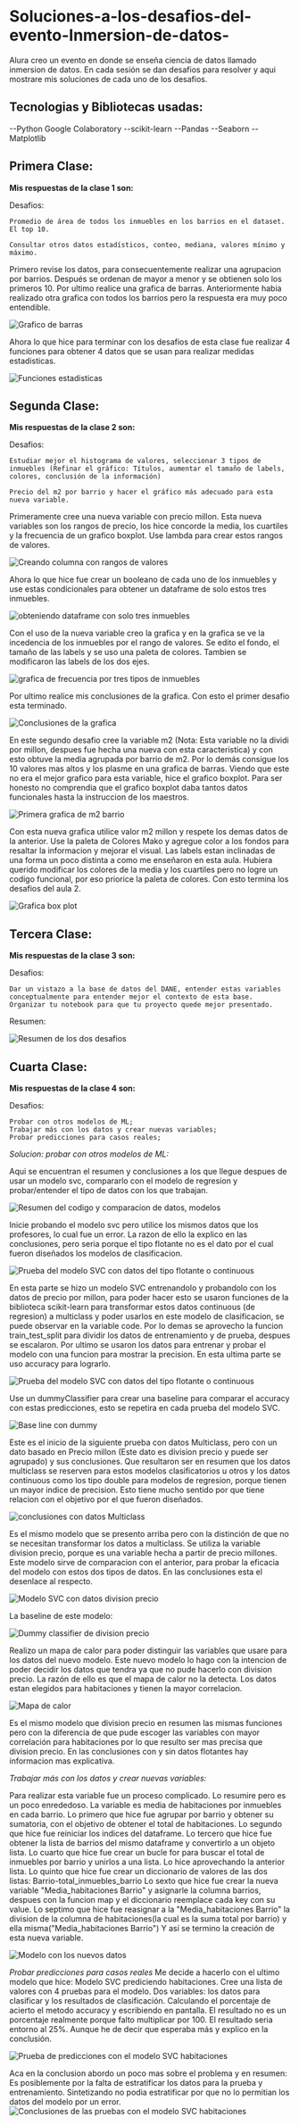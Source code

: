 # Soluciones-a-los-desafios-del-evento-Inmersion-de-datos-
Alura creo un evento en donde se enseña ciencia de datos llamado inmersion de datos. En cada sesión se dan desafios para resolver y aqui mostrare mis soluciones de cada uno de los desafios.

## Tecnologias y Bibliotecas usadas:

--Python Google Colaboratory
--scikit-learn
--Pandas
--Seaborn
--Matplotlib

## Primera Clase:

**Mis respuestas de la clase 1 son:**


   Desafios:
   
    Promedio de área de todos los inmuebles en los barrios en el dataset. El top 10.

    Consultar otros datos estadísticos, conteo, mediana, valores mínimo y máximo.


Primero revise los datos, para consecuentemente realizar una agrupacion por barrios. Después se ordenan de mayor a menor y se obtienen solo los primeros 10. Por ultimo realice una grafica de barras.
Anteriormente habia realizado otra grafica con todos los barrios pero la respuesta era muy poco entendible.

![Grafico de barras](https://github.com/Os-688/Soluciones-a-los-desafios-del-evento-Inmersion-de-datos-/blob/b68ccd95d50810918f097a80b95697cb433c4131/Assets/soluci%C3%B3n_1/CapturaV1.1.PNG)

Ahora lo que hice para terminar con los desafios de esta clase fue realizar 4 funciones para obtener 4 datos que se usan para realizar medidas estadisticas.

![Funciones estadisticas](https://github.com/Os-688/Soluciones-a-los-desafios-del-evento-Inmersion-de-datos-/blob/b68ccd95d50810918f097a80b95697cb433c4131/Assets/soluci%C3%B3n_1/CapturaV1.2.PNG)


## Segunda Clase:

**Mis respuestas de la clase 2 son:**


   Desafios:
    
    Estudiar mejor el histograma de valores, seleccionar 3 tipos de inmuebles (Refinar el gráfico: Títulos, aumentar el tamaño de labels, colores, conclusión de la información)

    Precio del m2 por barrio y hacer el gráfico más adecuado para esta nueva variable.


Primeramente cree una nueva variable con precio millon. Esta nueva variables son los rangos de precio, los hice concorde la media, los cuartiles y la frecuencia de un grafico boxplot. Use lambda para crear estos rangos de valores.

![Creando columna con rangos de valores](https://github.com/Os-688/Soluciones-a-los-desafios-del-evento-Inmersion-de-datos-/blob/b68ccd95d50810918f097a80b95697cb433c4131/Assets/soluci%C3%B3n_1/CapturaV2.1.PNG)

Ahora lo que hice fue crear un booleano de cada uno de los inmuebles y use estas condicionales para obtener un dataframe de solo estos tres inmuebles.

![obteniendo dataframe con solo tres inmuebles](https://github.com/Os-688/Soluciones-a-los-desafios-del-evento-Inmersion-de-datos-/blob/b68ccd95d50810918f097a80b95697cb433c4131/Assets/soluci%C3%B3n_1/CapturaV2.2.PNG)

Con el uso de la nueva variable creo la grafica y en la grafica se ve la incedencia de los inmuebles por el rango de valores. Se edito el fondo, el tamaño de las labels y se uso una paleta de colores. Tambien se modificaron las labels de los dos ejes. 

![grafica de frecuencia por tres tipos de inmuebles](https://github.com/Os-688/Soluciones-a-los-desafios-del-evento-Inmersion-de-datos-/blob/b68ccd95d50810918f097a80b95697cb433c4131/Assets/soluci%C3%B3n_1/CapturaV2.3.PNG)

Por ultimo realice mis conclusiones de la grafica. Con esto el primer desafio esta terminado. 

![Conclusiones de la grafica](https://github.com/Os-688/Soluciones-a-los-desafios-del-evento-Inmersion-de-datos-/blob/b68ccd95d50810918f097a80b95697cb433c4131/Assets/soluci%C3%B3n_1/CapturaV2.4.PNG)

En este segundo desafio cree la variable m2 (Nota: Esta variable no la dividi por millon, despues fue hecha una nueva con esta caracteristica) y con esto obtuve la media agrupada por barrio de m2. Por lo demás consigue los 10 valores mas altos y los plasme en una grafica de barras. Viendo que este no era el mejor grafico para esta variable, hice el grafico boxplot. Para ser honesto no comprendia que el grafico boxplot daba tantos datos funcionales hasta la instruccion de los maestros.

![Primera grafica de m2 barrio](https://github.com/Os-688/Soluciones-a-los-desafios-del-evento-Inmersion-de-datos-/blob/b68ccd95d50810918f097a80b95697cb433c4131/Assets/soluci%C3%B3n_1/CapturaV2.5.PNG)

Con esta nueva grafica utilice valor m2 millon y respete los demas datos de la anterior. Use la paleta de Colores Mako y agregue color a los fondos para resaltar la informacion y mejorar el visual. Las labels estan inclinadas de una forma un poco distinta a como me enseñaron en esta aula. Hubiera querido modificar los colores de la media y los cuartiles pero no logre un codigo funcional, por eso priorice la paleta de colores. Con esto termina los desafios del aula 2.

![Grafica box plot](https://github.com/Os-688/Soluciones-a-los-desafios-del-evento-Inmersion-de-datos-/blob/b68ccd95d50810918f097a80b95697cb433c4131/Assets/soluci%C3%B3n_1/CapturaV2.6.PNG)



## Tercera Clase:

**Mis respuestas de la clase 3 son:**

   Desafios:
    
    Dar un vistazo a la base de datos del DANE, entender estas variables conceptualmente para entender mejor el contexto de esta base.
    Organizar tu notebook para que tu proyecto quede mejor presentado.

Resumen:

![Resumen de los dos desafios](https://github.com/Os-688/Soluciones-a-los-desafios-del-evento-Inmersion-de-datos-/blob/c32dcd084574f1252d18f68dc84499680609ff5a/Assets/soluci%C3%B3n_1/CapturaV3.1.PNG)

## Cuarta Clase:

**Mis respuestas de la clase 4 son:**

   Desafios:
    
    Probar con otros modelos de ML;
    Trabajar más con los datos y crear nuevas variables;
    Probar predicciones para casos reales;

   *Solucion: probar con otros modelos de ML:*
   
Aqui se encuentran el resumen y conclusiones a los que llegue despues de usar un modelo svc, compararlo con el modelo de regresion y probar/entender el tipo de datos con los que trabajan.
   
   ![Resumen del codigo y comparacion de datos, modelos](https://github.com/Os-688/Soluciones-a-los-desafios-del-evento-Inmersion-de-datos-/blob/daaccbcd2c88503d3d57de9f5c5cd199a4bef59e/Assets/soluci%C3%B3n_1/CapturaV4.1.PNG)

Inicie probando el modelo svc pero utilice los mismos datos que los profesores, lo cual fue un error. La razon de ello la explico en las conclusiones, pero seria porque el tipo flotante no es el dato por el cual fueron diseñados los modelos de clasificacion. 
   
 ![Prueba del modelo SVC con datos del tipo flotante o continuous](https://github.com/Os-688/Soluciones-a-los-desafios-del-evento-Inmersion-de-datos-/blob/daaccbcd2c88503d3d57de9f5c5cd199a4bef59e/Assets/soluci%C3%B3n_1/CapturaV4.2.PNG)

En esta parte se hizo un modelo SVC entrenandolo y probandolo con los datos de precio por millon, para poder hacer esto se usaron funciones de la biblioteca scikit-learn para transformar estos datos continuous (de regresion) a multiclass y poder usarlos en este modelo de clasificacion, se puede observar en la variable code.
Por lo demas se aprovecho la funcion train_test_split para dividir los datos de entrenamiento y de prueba, despues se escalaron. Por ultimo se usaron los datos para entrenar y probar el modelo con una funcion para mostrar la precision. En esta ultima parte se uso accuracy para lograrlo.

  ![Prueba del modelo SVC con datos del tipo flotante o continuous](https://github.com/Os-688/Soluciones-a-los-desafios-del-evento-Inmersion-de-datos-/blob/daaccbcd2c88503d3d57de9f5c5cd199a4bef59e/Assets/soluci%C3%B3n_1/CapturaV4.3.PNG)

Use un dummyClassifier para crear una baseline para comparar el accuracy con estas predicciones, esto se repetira en cada prueba del modelo SVC. 

  ![Base line con dummy ](https://github.com/Os-688/Soluciones-a-los-desafios-del-evento-Inmersion-de-datos-/blob/3f809c147388dfde9055b360c1c0ced8ff068121/Assets/soluci%C3%B3n_1/CapturaV4.4.PNG)

  Este es el inicio de la siguiente prueba con datos Multiclass, pero con un dato basado en Precio millon (Este dato es division precio y puede ser agrupado) y sus conclusiones. Que resultaron ser en resumen que los datos multiclass se reserven para estos modelos clasificatorios u otros y  los datos continuous como los tipo double para modelos de regresion, porque tienen un mayor indice de precision. Esto tiene mucho sentido por que tiene relacion con el objetivo por el que fueron diseñados.

 ![ conclusiones con datos Multiclass](https://github.com/Os-688/Soluciones-a-los-desafios-del-evento-Inmersion-de-datos-/blob/3f809c147388dfde9055b360c1c0ced8ff068121/Assets/soluci%C3%B3n_1/CapturaV4.5.PNG)

Es el mismo modelo que se presento arriba pero con la distinción de que no se necesitan transformar los datos a multiclass. Se utiliza la variable division precio, porque es una variable hecha a partir de precio millones. Este modelo sirve de comparacion con el anterior, para probar la eficacia del modelo con estos dos tipos de datos. En las conclusiones esta el desenlace al respecto.

  ![Modelo SVC con datos division precio](https://github.com/Os-688/Soluciones-a-los-desafios-del-evento-Inmersion-de-datos-/blob/3f809c147388dfde9055b360c1c0ced8ff068121/Assets/soluci%C3%B3n_1/CapturaV4.6.PNG)

La baseline de este modelo:
  
   ![Dummy classifier de division precio](https://github.com/Os-688/Soluciones-a-los-desafios-del-evento-Inmersion-de-datos-/blob/3f809c147388dfde9055b360c1c0ced8ff068121/Assets/soluci%C3%B3n_1/CapturaV4.7.PNG)

Realizo un mapa de calor para poder distinguir las variables que usare para los datos del nuevo modelo. Este nuevo modelo lo hago con la intencion de poder decidir los datos que tendra ya que no pude hacerlo con division precio. La razón de ello es que el mapa de calor no la detecta. Los datos estan elegidos para habitaciones y tienen la mayor correlacion.

   ![Mapa de calor](https://github.com/Os-688/Soluciones-a-los-desafios-del-evento-Inmersion-de-datos-/blob/3f809c147388dfde9055b360c1c0ced8ff068121/Assets/soluci%C3%B3n_1/CapturaV4.8.PNG)

Es el mismo modelo que division precio en resumen las mismas funciones pero con la diferencia de que pude escoger las variables con mayor correlación para habitaciones por lo que resulto ser mas precisa que division precio. En las conclusiones con y sin datos flotantes hay informacion mas explicativa.

*Trabajar más con los datos y crear nuevas variables:*

Para realizar esta variable fue un proceso complicado. Lo resumire pero es un poco enrededoso. La variable es media de habitaciones por inmuebles en cada barrio.
Lo primero que hice fue agrupar por barrio y obtener su sumatoria, con el objetivo de obtener el total de habitaciones.
Lo segundo que hice fue reiniciar los indices del dataframe.
Lo tercero que hice fue obtener la lista de barrios del mismo dataframe y convertirlo a un objeto lista.
Lo cuarto que hice fue crear un bucle for para buscar el total de inmuebles por barrio y unirlos a una lista. Lo hice aprovechando la anterior lista.
Lo quinto que hice fue crear un diccionario de valores de las dos listas: Barrio-total_inmuebles_barrio
Lo sexto que hice fue crear la nueva variable "Media_habitaciones Barrio" y asignarle la columna barrios, despues con la funcion map y el diccionario reemplace cada key con su value.
Lo septimo que hice fue reasignar a la "Media_habitaciones Barrio" la division de la columna de habitaciones(la cual es la suma total por barrio) y ella misma("Media_habitaciones Barrio")
Y así se termino la creación de esta nueva variable.

![Modelo con los nuevos datos](https://github.com/Os-688/Soluciones-a-los-desafios-del-evento-Inmersion-de-datos-/blob/da2de84bd02ded3219605a21d470b32341dbb35b/Assets/soluci%C3%B3n_1/CapturaV4.10.PNG)

*Probar predicciones para casos reales*
Me decide a hacerlo con el ultimo modelo que hice: Modelo SVC prediciendo habitaciones.
Cree una lista de valores con 4 pruebas para el modelo. Dos variables:  los datos para clasificar y los resultados de clasificación.
Calculando el porcentaje de acierto el metodo accuracy y escribiendo en pantalla. El resultado no es un porcentaje realmente porque falto multiplicar por 100. El resultado seria entorno al 25%. Aunque he de decir que esperaba más y explico en la conclusión.

![Prueba de predicciones con el modelo SVC habitaciones](https://github.com/Os-688/Soluciones-a-los-desafios-del-evento-Inmersion-de-datos-/blob/19b434172c8a6f2e79d0447aed200206d79f2bc9/Assets/soluci%C3%B3n_1/CapturaV4.11.PNG)

Aca en la conclusion abordo un poco mas sobre el problema y en resumen: 
Es posiblemente por la falta de estratificar los datos para la prueba y entrenamiento. Sintetizando no podia estratificar por que no lo permitian los datos del modelo por un error.
![Conclusiones de las pruebas con el modelo SVC habitaciones](https://github.com/Os-688/Soluciones-a-los-desafios-del-evento-Inmersion-de-datos-/blob/19b434172c8a6f2e79d0447aed200206d79f2bc9/Assets/soluci%C3%B3n_1/CapturaV4.12.PNG)
